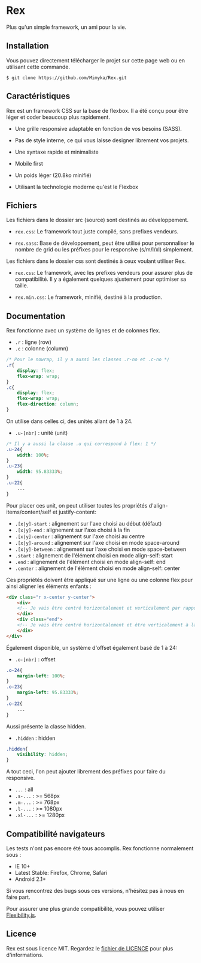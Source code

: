 Rex
===

Plus qu'un simple framework, un ami pour la vie.

Installation
------------

Vous pouvez directement télécharger le projet sur cette page web ou en utilisant cette commande.

```shell
$ git clone https://github.com/Mimyka/Rex.git
```

Caractéristiques
----------------

Rex est un framework CSS sur la base de flexbox.
Il a été conçu pour être léger et coder beaucoup plus rapidement.

* Une grille responsive adaptable en fonction de vos besoins (SASS).

* Pas de style interne, ce qui vous laisse designer librement vos projets.

* Une syntaxe rapide et minimaliste

* Mobile first

* Un poids léger (20.8ko minifié)

* Utilisant la technologie moderne qu'est le Flexbox

Fichiers
--------

Les fichiers dans le dossier src (source) sont destinés au développement.

* `rex.css`: Le framework tout juste compilé, sans prefixes vendeurs.

* `rex.sass`: Base de développement, peut être utilisé pour personnaliser
le nombre de grid ou les préfixes pour le responsive (s/m/l/xl) simplement.

Les fichiers dans le dossier css sont destinés à ceux voulant utiliser Rex.

* `rex.css`: Le framework, avec les prefixes vendeurs pour assurer plus de compatibilité.
Il y a également quelques ajustement pour optimiser sa taille.

* `rex.min.css`: Le framework, minifié, destiné à la production.

Documentation
-------------

Rex fonctionne avec un système de lignes et de colonnes flex.
* `.r` : ligne (row)
* `.c` : colonne (column)

``` css
/* Pour le nowrap, il y a aussi les classes .r-no et .c-no */
.r{
    display: flex;
    flex-wrap: wrap;
}
.c{
    display: flex;
    flex-wrap: wrap;
    flex-direction: column;
}
```

On utilise dans celles ci, des unités allant de 1 à 24.
* `.u-[nbr]` : unité (unit)

``` css
/* Il y a aussi la classe .u qui correspond à flex: 1 */
.u-24{
    width: 100%;
}
.u-23{
    width: 95.83333%;     
}
.u-22{
    ...
}
```

Pour placer ces unit, on peut utiliser toutes les propriétés d'align-items/content/self et justify-content:
* `.[x|y]-start` : alignement sur l'axe choisi au début (défaut)
* `.[x|y]-end` : alignement sur l'axe choisi à la fin
* `.[x|y]-center` : alignement sur l'axe choisi au centre
* `.[x|y]-around` : alignement sur l'axe choisi en mode space-around
* `.[x|y]-between` : alignement sur l'axe choisi en mode space-between
* `.start` : alignement de l'élément choisi en mode align-self: start
* `.end` : alignement de l'élément choisi en mode align-self: end
* `.center` : alignement de l'élément choisi en mode align-self: center

Ces propriétés doivent être appliqué sur une ligne ou une colonne flex pour ainsi aligner les éléments enfants :

``` html
<div class="r x-center y-center">
    <div>
	<!-- Je vais être centré horizontalement et verticalement par rapport à mon parent -->
    </div>
    <div class="end">
	<!-- Je vais être centré horizontalement et être verticalement à la fin de mon parent -->
    </div>
</div>
```

Également disponible, un système d'offset également basé de 1 à 24:
* `.o-[nbr]` : offset

``` css
.o-24{
    margin-left: 100%;
}
.o-23{
    margin-left: 95.83333%;     
}
.o-22{
    ...
}
```

Aussi présente la classe hidden.
* `.hidden` : hidden

``` css
.hidden{
    visibility: hidden;
}
```


A tout ceci, l'on peut ajouter librement des préfixes pour faire du responsive.
* `...` : all
* `.s-...` : >= 568px
* `.m-...` : >= 768px
* `.l-...` : >= 1080px
* `.xl-...` : >= 1280px


Compatibilité navigateurs
-------------------------

Les tests n'ont pas encore été tous accomplis.
Rex fonctionne normalement sous :

* IE 10+
* Latest Stable: Firefox, Chrome, Safari
* Android 2.1+

Si vous rencontrez des bugs sous ces versions, n'hésitez pas à nous en faire part.

Pour assurer une plus grande compatibilité, vous pouvez utiliser [Flexibility.js][].

[Flexibility.js]: https://github.com/jonathantneal/flexibility

Licence
-------

Rex est sous licence MIT.
Regardez le [fichier de LICENCE][] pour plus d'informations.


[fichier de LICENCE]: https://github.com/Mimyka/Rex/blob/master/LICENSE
